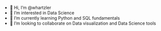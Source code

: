 - 👋 Hi, I’m @whartzler
- 👀 I’m interested in Data Science
- 🌱 I’m currently learning Python and SQL fundamentals
- 💞️ I’m looking to collaborate on Data visualization and Data Science tools

<!---
whartzler/whartzler is a ✨ special ✨ repository because its `README.md` (this file) appears on your GitHub profile.
You can click the Preview link to take a look at your changes.
--->
